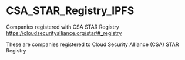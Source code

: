 # CSA_STAR_Registry_IPFS
Companies registered with CSA STAR Registry https://cloudsecurityalliance.org/star/#_registry

These are companies registered to Cloud Security Alliance (CSA) STAR Registry
